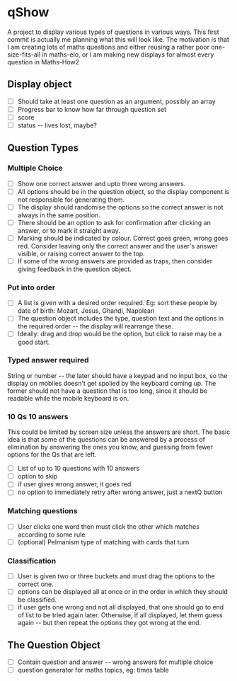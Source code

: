 # qShow
A project to display various types of questions in various ways. This first commit is actually me planning what this will look like. The motivation is that I am creating lots of maths questions and either reusing a rather poor one-size-fits-all in maths-elo, or I am making new displays for almost every question in Maths-How2

## Display  object
- [ ] Should take at least one question as an argument, possibly an array
- [ ] Progress bar to know how far through question set
- [ ] score
- [ ] status -- lives lost, maybe?

## Question Types

### Multiple Choice
- [ ] Show one correct answer and upto three wrong answers. 
- [ ] All options should be in the question object, so the display component is not responsible for generating them. 
- [ ] The display should randomise the options so the correct answer is not always in the same position. 
- [ ] There should be an option to ask for confirmation after clicking an answer, or to mark it straight away.
- [ ] Marking should be indicated by colour. Correct goes green, wrong goes red. Consider leaving only the correct answer and the user's answer visible, or raising correct answer to the top.
- [ ] If some of the wrong answers are provided as traps, then consider giving feedback in the question object.

### Put into order
- [ ] A list is given with a desired order required. Eg: sort these people by date of birth: Mozart, Jesus, Ghandi, Napolean
- [ ] The question object includes the type, question text and the options in the required order -- the display will rearrange these.
- [ ] Ideally: drag and drop would be the option, but click to raise may be a good start.

### Typed answer required
String or number -- the later should have a keypad and no input box, so the display on mobiles doesn't get spolied by the keyboard coming up.
The former should not have a question that is too long, since it should be readable while the mobile keyboard is on.

### 10 Qs 10 answers
This could be limited by screen size unless the answers are short. The basic idea is that some of the questions can be answered by a process of elimination by answering the ones you know, and guessing from fewer options for the Qs that are left.
- [ ] List of up to 10 questions with 10 answers
- [ ] option to skip 
- [ ] if user gives wrong answer, it goes red. 
- [ ] no option to immediately retry after wrong answer, just a nextQ button

### Matching questions
- [ ] User clicks one word then must click the other which matches according to some rule
- [ ] (optional) Pelmanism type of matching with cards that turn

### Classification
- [ ] User is given two or three buckets and must drag the options to the correct one. 
- [ ] options can be displayed all at once or in the order in which they should be classified.
- [ ] if user gets one wrong and not all displayed, that one should go to end of list to be tried again later. Otherwise, if all displayed, let them guess again -- but then repeat the options they got wrong at the end.

## The Question Object
- [ ] Contain question and answer -- wrong answers for multiple choice
- [ ] question generator for maths topics, eg: times table
